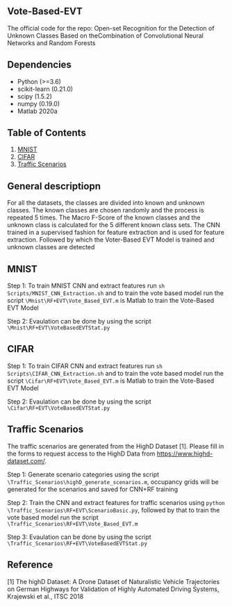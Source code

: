 ## Vote-Based-EVT

The official code for the repo: Open-set Recognition for the Detection of Unknown Classes Based on theCombination of Convolutional Neural Networks and Random Forests

## Dependencies
- Python (>=3.6)
- scikit-learn (0.21.0)
- scipy (1.5.2)
- numpy (0.19.0)
- Matlab 2020a

## Table of Contents
1. [MNIST](#mnist)
2. [CIFAR](#cifar)
3. [Traffic Scenarios](#ts)

## General descriptiopn

For all the datasets, the classes are divided into known and unknown classes. The known classes are chosen randomly and the process is repeated 5 times. The Macro F-Score of the known classes and the unknown class is calculated for the 5 different known class sets. The CNN trained in a supervised fashion for feature extraction and is used for feature extraction. Followed by which the Voter-Based EVT Model is trained and unknown classes are detected 


## MNIST<a name="mnist"></a>

Step 1: To train MNIST CNN and extract features run `sh Scripts/MNIST_CNN_Extraction.sh` and to train the vote based model run the script `\Mnist\RF+EVT\Vote_Based_EVT.m` is Matlab to train the Vote-Based EVT Model

Step 2: Evaulation can be done by using the script `\Mnist\RF+EVT\VoteBasedEVTStat.py`

## CIFAR<a name="cifar"></a>

Step 1: To train CIFAR CNN and extract features run `sh Scripts\CIFAR_CNN_Extraction.sh` and to train the vote based model run the script `\Cifar\RF+EVT\Vote_Based_EVT.m` is Matlab to train the Vote-Based EVT Model

Step 2: Evaulation can be done by using the script `\Cifar\RF+EVT\VoteBasedEVTStat.py`

## Traffic Scenarios<a name="ts"></a>

The traffic scenarios are generated from the HighD Dataset [1]. Please fill in the forms to request access to the HighD Data from https://www.highd-dataset.com/. 

Step 1: Generate scenario categories using the script `\Traffic_Scenarios\highD_generate_scenarios.m`, occupancy grids will be generated for the scenarios and saved for CNN+RF training

Step 2: Train the CNN and extract features for traffic scenarios using `python \Traffic_Scenarios\RF+EVT\ScenarioBasic.py`, followed by that to train the vote based model run the script `\Traffic_Scenarios\RF+EVT\Vote_Based_EVT.m`

Step 3:  Evaulation can be done by using the script `\Traffic_Scenarios\RF+EVT\VoteBasedEVTStat.py`

## Reference
[1] The highD Dataset: A Drone Dataset of Naturalistic Vehicle Trajectories on German Highways for Validation of Highly Automated Driving Systems, Krajewski et al., ITSC 2018
